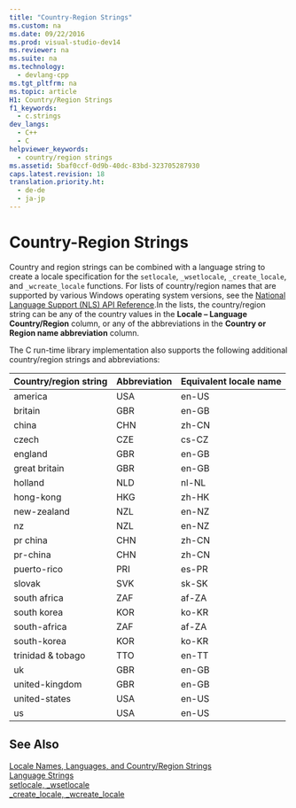 ```yaml
---
title: "Country-Region Strings"
ms.custom: na
ms.date: 09/22/2016
ms.prod: visual-studio-dev14
ms.reviewer: na
ms.suite: na
ms.technology: 
  - devlang-cpp
ms.tgt_pltfrm: na
ms.topic: article
H1: Country/Region Strings
f1_keywords: 
  - c.strings
dev_langs: 
  - C++
  - C
helpviewer_keywords: 
  - country/region strings
ms.assetid: 5baf0ccf-0d9b-40dc-83bd-323705287930
caps.latest.revision: 18
translation.priority.ht: 
  - de-de
  - ja-jp
---
```

# Country-Region Strings
Country and region strings can be combined with a language string to create a locale specification for the `setlocale`, `_wsetlocale`, `_create_locale`, and `_wcreate_locale` functions. For lists of country/region names that are supported by various Windows operating system versions, see the [National Language Support (NLS) API Reference](http://msdn.microsoft.com/goglobal/bb896001.aspx).In the lists, the country/region string can be any of the country values in the **Locale – Language Country/Region** column, or any of the abbreviations in the **Country or Region name abbreviation** column.  
  
 The C run-time library implementation also supports the following additional country/region strings and abbreviations:  
  
|Country/region string|Abbreviation|Equivalent locale name|  
|----------------------------|------------------|----------------------------|  
|america|USA|en-US|  
|britain|GBR|en-GB|  
|china|CHN|zh-CN|  
|czech|CZE|cs-CZ|  
|england|GBR|en-GB|  
|great britain|GBR|en-GB|  
|holland|NLD|nl-NL|  
|hong-kong|HKG|zh-HK|  
|new-zealand|NZL|en-NZ|  
|nz|NZL|en-NZ|  
|pr china|CHN|zh-CN|  
|pr-china|CHN|zh-CN|  
|puerto-rico|PRI|es-PR|  
|slovak|SVK|sk-SK|  
|south africa|ZAF|af-ZA|  
|south korea|KOR|ko-KR|  
|south-africa|ZAF|af-ZA|  
|south-korea|KOR|ko-KR|  
|trinidad & tobago|TTO|en-TT|  
|uk|GBR|en-GB|  
|united-kingdom|GBR|en-GB|  
|united-states|USA|en-US|  
|us|USA|en-US|  
  
## See Also  
 [Locale Names, Languages, and Country/Region Strings](../vs140/locale-names--languages--and-country-region-strings.md)   
 [Language Strings](../vs140/language-strings.md)   
 [setlocale, _wsetlocale](../vs140/setlocale--_wsetlocale.md)   
 [_create_locale, _wcreate_locale](../vs140/_create_locale--_wcreate_locale.md)
